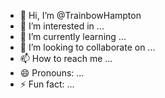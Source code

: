 - 👋 Hi, I’m @TrainbowHampton
- 👀 I’m interested in ...
- 🌱 I’m currently learning ...
- 💞️ I’m looking to collaborate on ...
- 📫 How to reach me ...
- 😄 Pronouns: ...
- ⚡ Fun fact: ...

<!---
TrainbowHampton/TrainbowHampton is a ✨ special ✨ repository because its `README.md` (this file) appears on your GitHub profile.
You can click the Preview link to take a look at your changes.
--->
